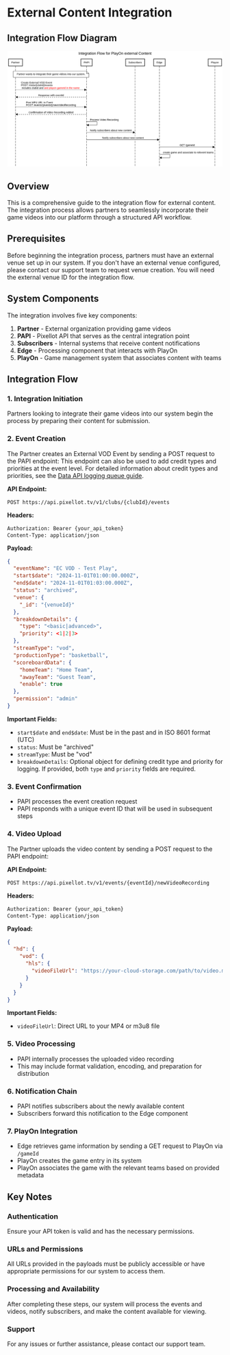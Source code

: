 # External Content Integration

## Integration Flow Diagram

![Integration Flow for external Content](../../images/external-content-flow.png)

## Overview

This is a comprehensive guide to the integration flow for external content. The integration process allows partners to seamlessly incorporate their game videos into our platform through a structured API workflow.

## Prerequisites

Before beginning the integration process, partners must have an external venue set up in our system. If you don't have an external venue configured, please contact our support team to request venue creation. You will need the external venue ID for the integration flow.

## System Components

The integration involves five key components:

1. **Partner** - External organization providing game videos
2. **PAPI** - Pixellot API that serves as the central integration point
3. **Subscribers** - Internal systems that receive content notifications
4. **Edge** - Processing component that interacts with PlayOn
5. **PlayOn** - Game management system that associates content with teams

## Integration Flow

### 1. Integration Initiation
Partners looking to integrate their game videos into our system begin the process by preparing their content for submission.

### 2. Event Creation
The Partner creates an External VOD Event by sending a POST request to the PAPI endpoint:
This endpoint can also be used to add credit types and priorities at the event level. For detailed information about credit types and priorities, see the [Data API logging queue guide](data-api-logging-queue-guide.md).


**API Endpoint:**
```
POST https://api.pixellot.tv/v1/clubs/{clubId}/events
```

**Headers:**
```
Authorization: Bearer {your_api_token}
Content-Type: application/json
```

**Payload:**
```json
{
  "eventName": "EC VOD - Test Play",
  "start$date": "2024-11-01T01:00:00.000Z",
  "end$date": "2024-11-01T01:03:00.000Z",
  "status": "archived",
  "venue": {
    "_id": "{venueId}"
  },
  "breakdownDetails": {
    "type": "<basic|advanced>",
    "priority": <1|2|3>
  },
  "streamType": "vod",
  "productionType": "basketball",
  "scoreboardData": {
    "homeTeam": "Home Team",
    "awayTeam": "Guest Team",
    "enable": true
  },
  "permission": "admin"
}
```

**Important Fields:**
- `start$date` and `end$date`: Must be in the past and in ISO 8601 format (UTC)
- `status`: Must be "archived"
- `streamType`: Must be "vod"
- `breakdownDetails`: Optional object for defining credit type and priority for logging. If provided, both `type` and `priority` fields are required. 

### 3. Event Confirmation
- PAPI processes the event creation request
- PAPI responds with a unique event ID that will be used in subsequent steps

### 4. Video Upload
The Partner uploads the video content by sending a POST request to the PAPI endpoint:

**API Endpoint:**
```
POST https://api.pixellot.tv/v1/events/{eventId}/newVideoRecording
```

**Headers:**
```
Authorization: Bearer {your_api_token}
Content-Type: application/json
```

**Payload:**
```json
{
  "hd": {
    "vod": {
      "hls": {
        "videoFileUrl": "https://your-cloud-storage.com/path/to/video.mp4"
      }
    }
  }
}
```

**Important Fields:**
- `videoFileUrl`: Direct URL to your MP4 or m3u8 file

### 5. Video Processing
- PAPI internally processes the uploaded video recording
- This may include format validation, encoding, and preparation for distribution

### 6. Notification Chain
- PAPI notifies subscribers about the newly available content
- Subscribers forward this notification to the Edge component

### 7. PlayOn Integration
- Edge retrieves game information by sending a GET request to PlayOn via `/gameId`
- PlayOn creates the game entry in its system
- PlayOn associates the game with the relevant teams based on provided metadata

## Key Notes

### Authentication
Ensure your API token is valid and has the necessary permissions.

### URLs and Permissions
All URLs provided in the payloads must be publicly accessible or have appropriate permissions for our system to access them.

### Processing and Availability
After completing these steps, our system will process the events and videos, notify subscribers, and make the content available for viewing.

### Support
For any issues or further assistance, please contact our support team.




